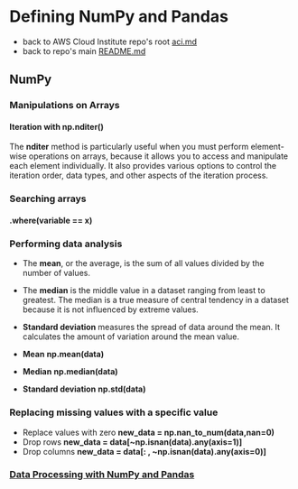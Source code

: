 # Defining NumPy and Pandas

* back to AWS Cloud Institute repo's root [aci.md](../aci.md)
* back to repo's main [README.md](../../../README.md)

## NumPy

### Manipulations on Arrays

#### Iteration with np.nditer()

The **nditer** method is particularly useful when you must perform element-wise operations on arrays, because it allows you to access and manipulate each element individually. It also provides various options to control the iteration order, data types, and other aspects of the iteration process.

### Searching arrays

#### .where(variable == x)

### Performing data analysis

* The **mean**, or the average, is the sum of all values divided by the number of values.
* The **median** is the middle value in a dataset ranging from least to greatest. The median is a true measure of central tendency in a dataset because it is not influenced by extreme values.
* **Standard deviation** measures the spread of data around the mean. It calculates the amount of variation around the mean value.

* **Mean**    **np.mean(data)**
* **Median**    **np.median(data)**
* **Standard deviation**    **np.std(data)**

### Replacing missing values with a specific value

* Replace values with zero    **new_data = np.nan_to_num(data,nan=0)**
* Drop rows    **new_data = data[~np.isnan(data).any(axis=1)]**
* Drop columns    **new_data = data[: , ~np.isnan(data).any(axis=0)]**

### [Data Processing with NumPy and Pandas](./W09Lab1NumPyPandas.md)
